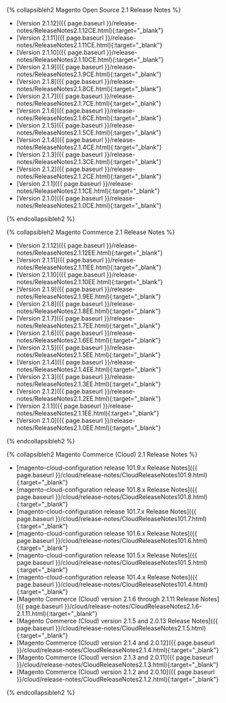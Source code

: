 
{% collapsibleh2 Magento Open Source 2.1 Release Notes %}
*	[Version 2.1.12]({{ page.baseurl }}/release-notes/ReleaseNotes2.1.12CE.html){:target="_blank"}
*	[Version 2.1.11]({{ page.baseurl }}/release-notes/ReleaseNotes2.1.11CE.html){:target="_blank"}
*	[Version 2.1.10]({{ page.baseurl }}/release-notes/ReleaseNotes2.1.10CE.html){:target="_blank"}
*	[Version 2.1.9]({{ page.baseurl }}/release-notes/ReleaseNotes2.1.9CE.html){:target="_blank"}
*	[Version 2.1.8]({{ page.baseurl }}/release-notes/ReleaseNotes2.1.8CE.html){:target="_blank"}
*	[Version 2.1.7]({{ page.baseurl }}/release-notes/ReleaseNotes2.1.7CE.html){:target="_blank"}
*	[Version 2.1.6]({{ page.baseurl }}/release-notes/ReleaseNotes2.1.6CE.html){:target="_blank"}
*	[Version 2.1.5]({{ page.baseurl }}/release-notes/ReleaseNotes2.1.5CE.html){:target="_blank"}
*	[Version 2.1.4]({{ page.baseurl }}/release-notes/ReleaseNotes2.1.4CE.html){:target="_blank"}
*	[Version 2.1.3]({{ page.baseurl }}/release-notes/ReleaseNotes2.1.3CE.html){:target="_blank"}
*	[Version 2.1.2]({{ page.baseurl }}/release-notes/ReleaseNotes2.1.2CE.html){:target="_blank"}
*	[Version 2.1.1]({{ page.baseurl }}/release-notes/ReleaseNotes2.1.1CE.html){:target="_blank"}
*	[Version 2.1.0]({{ page.baseurl }}/release-notes/ReleaseNotes2.1.0CE.html){:target="_blank"}

{% endcollapsibleh2 %}

{% collapsibleh2 Magento Commerce 2.1 Release Notes %}
*	[Version 2.1.12]({{ page.baseurl }}/release-notes/ReleaseNotes2.1.12EE.html){:target="_blank"}
*	[Version 2.1.11]({{ page.baseurl }}/release-notes/ReleaseNotes2.1.11EE.html){:target="_blank"}
*	[Version 2.1.10]({{ page.baseurl }}/release-notes/ReleaseNotes2.1.10EE.html){:target="_blank"}
*	[Version 2.1.9]({{ page.baseurl }}/release-notes/ReleaseNotes2.1.9EE.html){:target="_blank"}
*	[Version 2.1.8]({{ page.baseurl }}/release-notes/ReleaseNotes2.1.8EE.html){:target="_blank"}
*	[Version 2.1.7]({{ page.baseurl }}/release-notes/ReleaseNotes2.1.7EE.html){:target="_blank"}
*	[Version 2.1.6]({{ page.baseurl }}/release-notes/ReleaseNotes2.1.6EE.html){:target="_blank"}
*	[Version 2.1.5]({{ page.baseurl }}/release-notes/ReleaseNotes2.1.5EE.html){:target="_blank"}
*	[Version 2.1.4]({{ page.baseurl }}/release-notes/ReleaseNotes2.1.4EE.html){:target="_blank"}
*	[Version 2.1.3]({{ page.baseurl }}/release-notes/ReleaseNotes2.1.3EE.html){:target="_blank"}
*	[Version 2.1.2]({{ page.baseurl }}/release-notes/ReleaseNotes2.1.2EE.html){:target="_blank"}
*	[Version 2.1.1]({{ page.baseurl }}/release-notes/ReleaseNotes2.1.1EE.html){:target="_blank"}
*	[Version 2.1.0]({{ page.baseurl }}/release-notes/ReleaseNotes2.1.0EE.html){:target="_blank"}

{% endcollapsibleh2 %}

{% collapsibleh2 Magento Commerce (Cloud) 2.1 Release Notes %}

*	[magento-cloud-configuration release 101.9.x Release Notes]({{ page.baseurl }}/cloud/release-notes/CloudReleaseNotes101.9.html){:target="_blank"}
*	[magento-cloud-configuration release 101.8.x Release Notes]({{ page.baseurl }}/cloud/release-notes/CloudReleaseNotes101.8.html){:target="_blank"}
*	[magento-cloud-configuration release 101.7.x Release Notes]({{ page.baseurl }}/cloud/release-notes/CloudReleaseNotes101.7.html){:target="_blank"}
*	[magento-cloud-configuration release 101.6.x Release Notes]({{ page.baseurl }}/cloud/release-notes/CloudReleaseNotes101.6.html){:target="_blank"}
*	[magento-cloud-configuration release 101.5.x Release Notes]({{ page.baseurl }}/cloud/release-notes/CloudReleaseNotes101.5.html){:target="_blank"}
*	[magento-cloud-configuration release 101.4.x Release Notes]({{ page.baseurl }}/cloud/release-notes/CloudReleaseNotes101.4.html){:target="_blank"}
*	[Magento Commerce (Cloud) version 2.1.6 through 2.1.11 Release Notes]({{ page.baseurl }}/cloud/release-notes/CloudReleaseNotes2.1.6-2.1.11.html){:target="_blank"}
*	[Magento Commerce (Cloud) version 2.1.5 and 2.0.13 Release Notes]({{ page.baseurl }}/cloud/release-notes/CloudReleaseNotes2.1.5.html){:target="_blank"}
*	[Magento Commerce (Cloud) version 2.1.4 and 2.0.12]({{ page.baseurl }}/cloud/release-notes/CloudReleaseNotes2.1.4.html){:target="_blank"}
*	[Magento Commerce (Cloud) version 2.1.3 and 2.0.11]({{ page.baseurl }}/cloud/release-notes/CloudReleaseNotes2.1.3.html){:target="_blank"}
*	[Magento Commerce (Cloud) version 2.1.2 and 2.0.10]({{ page.baseurl }}/cloud/release-notes/CloudReleaseNotes2.1.2.html){:target="_blank"}

{% endcollapsibleh2 %}
